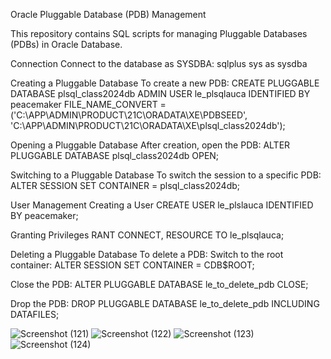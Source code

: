 Oracle Pluggable Database (PDB) Management


This repository contains SQL scripts for managing Pluggable Databases (PDBs) in Oracle Database.


Connection
Connect to the database as SYSDBA:
sqlplus sys as sysdba


Creating a Pluggable Database
To create a new PDB:
CREATE PLUGGABLE DATABASE plsql_class2024db
ADMIN USER le_plsqlauca IDENTIFIED BY peacemaker
FILE_NAME_CONVERT = ('C:\APP\ADMIN\PRODUCT\21C\ORADATA\XE\PDBSEED\',
                     'C:\APP\ADMIN\PRODUCT\21C\ORADATA\XE\plsql_class2024db\');

                     
Opening a Pluggable Database
After creation, open the PDB:
ALTER PLUGGABLE DATABASE plsql_class2024db OPEN;


Switching to a Pluggable Database
To switch the session to a specific PDB:
ALTER SESSION SET CONTAINER = plsql_class2024db;


User Management
Creating a User
CREATE USER le_plslauca IDENTIFIED BY peacemaker;


Granting Privileges
RANT CONNECT, RESOURCE TO le_plsqlauca;


Deleting a Pluggable Database
To delete a PDB:
Switch to the root container:
ALTER SESSION SET CONTAINER = CDB$ROOT;


Close the PDB:
ALTER PLUGGABLE DATABASE le_to_delete_pdb CLOSE;


Drop the PDB:
DROP PLUGGABLE DATABASE le_to_delete_pdb INCLUDING DATAFILES;


![Screenshot (121)](https://github.com/user-attachments/assets/bf1b45be-9577-466b-8419-e9c08e3a78c2)
![Screenshot (122)](https://github.com/user-attachments/assets/398c33b1-37c1-4be7-85b0-9d03b021f516)
![Screenshot (123)](https://github.com/user-attachments/assets/3c7a291d-139e-4ea9-bf3a-410db4452171)
![Screenshot (124)](https://github.com/user-attachments/assets/0ac38ddb-c8c7-4242-ae59-ae70915a5041)





 
